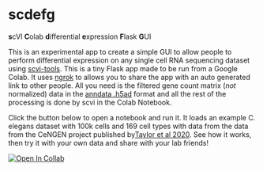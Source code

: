 # scdefg
**s**cVI **C**olab **d**ifferential **e**xpression **F**lask **G**UI

This is an experimental app to create a simple GUI to allow people to perform differential expression on any single cell RNA sequencing dataset using [scvi-tools](https://scvi-tools.org). This is a tiny Flask app made to be run from a Google Colab. It uses [ngrok](https://ngrok.com/) to allows you to share the app with an auto generated link to other people. All you need is the filtered gene count matrix (*not* normalized) data in the [anndata .h5ad](https://anndata.readthedocs.io/en/latest/index.html) format and all the rest of the processing is done by scvi in the Colab Notebook. 

Click the button below to open a notebook and run it. It loads an example C. elegans dataset with 100k cells and 169 cell types with data from the data from the CeNGEN project published by[Taylor et al 2020](https://doi.org/10.1016/j.neuron.2018.07.042). See how it works, then try it with your own data and share with your lab friends!

[![Open In Collab](https://colab.research.google.com/assets/colab-badge.svg)](https://colab.research.google.com/github/Munfred/scdefg/blob/main/scdefg.ipynb)
